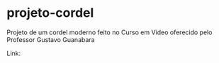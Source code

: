 # projeto-cordel
  Projeto de um cordel moderno feito no Curso em Video oferecido pelo Professor Gustavo Guanabara
  
  Link: 
 
